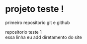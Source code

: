# projeto teste ! 
 primeiro repositorio git e github

 repositorio teste 1  
 essa linha eu add diretamento do site 
